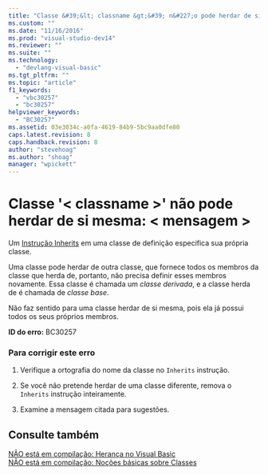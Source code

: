 ```yaml
---
title: "Classe &#39;&lt; classname &gt;&#39; n&#227;o pode herdar de si mesma: &lt; mensagem &gt; | Microsoft Docs"
ms.custom: ""
ms.date: "11/16/2016"
ms.prod: "visual-studio-dev14"
ms.reviewer: ""
ms.suite: ""
ms.technology: 
  - "devlang-visual-basic"
ms.tgt_pltfrm: ""
ms.topic: "article"
f1_keywords: 
  - "vbc30257"
  - "bc30257"
helpviewer_keywords: 
  - "BC30257"
ms.assetid: 03e3034c-a0fa-4619-84b9-5bc9aa0dfe80
caps.latest.revision: 8
caps.handback.revision: 8
author: "stevehoag"
ms.author: "shoag"
manager: "wpickett"
---
```

# Classe &#39;&lt; classname &gt;&#39; n&#227;o pode herdar de si mesma: &lt; mensagem &gt;
Um [Instrução Inherits](../../visual-basic/language-reference/statements/inherits-statement.md) em uma classe de definição especifica sua própria classe.  
  
 Uma classe pode herdar de outra classe, que fornece todos os membros da classe que herda de, portanto, não precisa definir esses membros novamente. Essa classe é chamada um *classe derivada*, e a classe herda de é chamada de *classe base*.  
  
 Não faz sentido para uma classe herdar de si mesma, pois ela já possui todos os seus próprios membros.  
  
 **ID do erro:** BC30257  
  
### Para corrigir este erro  
  
1.  Verifique a ortografia do nome da classe no `Inherits` instrução.  
  
2.  Se você não pretende herdar de uma classe diferente, remova o `Inherits` instrução inteiramente.  
  
3.  Examine a mensagem citada para sugestões.  
  
## Consulte também  
 [NÃO está em compilação: Herança no Visual Basic](http://msdn.microsoft.com/pt-br/e5e6e240-ed31-4657-820c-079b7c79313c)   
 [NÃO está em compilação: Noções básicas sobre Classes](http://msdn.microsoft.com/pt-br/cc2355a2-cb98-4353-9440-736585aec46c)